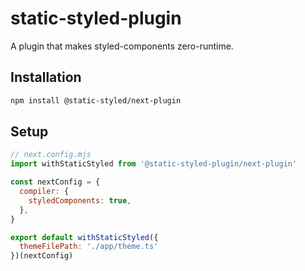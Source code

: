 # static-styled-plugin

A plugin that makes styled-components zero-runtime.

## Installation

```sh
npm install @static-styled/next-plugin
```

## Setup

```js
// next.config.mjs
import withStaticStyled from '@static-styled-plugin/next-plugin'

const nextConfig = {
  compiler: {
    styledComponents: true,
  },
}

export default withStaticStyled({
  themeFilePath: './app/theme.ts'
})(nextConfig)
```
